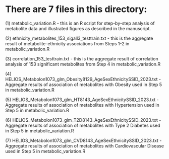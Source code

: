 # There are 7 files in this directory: 

(1) metabolic_variation.R - this is an R script for step-by-step analysis of metabolite data and illustrated figures as described in the manuscript. 

(2) ethnicity_metabolites_153_sigall3_testtrain.txt - this is the aggregate result of metabolite-ethnicity associations from Steps 1-2 in metabolic_variation.R

(3) correlation_153_testtrain.txt - this is the aggregate result of correlation analysis of 153 significant metabolites from Step 4 in metabolic_variation.R

(4) HELIOS_Metabolon1073_glm_Obesity8129_AgeSexEthnicitySSID_2023.txt - Aggregate results of association of metabolites with Obesity used in Step 5 in metabolic_variation.R

(5) HELIOS_Metabolon1073_glm_HT8143_AgeSexEthnicitySSID_2023.txt - Aggregate results of association of metabolites with Hypertension used in Step 5 in metabolic_variation.R

(6) HELIOS_Metabolon1073_glm_T2D8143_AgeSexEthnicitySSID_2023.txt - Aggregate results of association of metabolites with Type 2 Diabetes used in Step 5 in metabolic_variation.R

(7) HELIOS_Metabolon1073_glm_CVD8143_AgeSexEthnicitySSID_2023.txt - Aggregate results of association of metabolites with Cardiovascular Disease used in Step 5 in metabolic_variation.R
